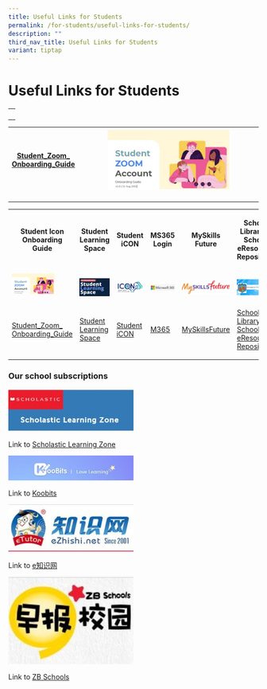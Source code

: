 ```yaml
---
title: Useful Links for Students
permalink: /for-students/useful-links-for-students/
description: ""
third_nav_title: Useful Links for Students
variant: tiptap
---
```

<h1><strong>Useful Links for Students</strong></h1>
<p></p>
<table style="minWidth: 25px">
<colgroup>
<col>
</colgroup>
<tbody>
<tr>
<th rowspan="1" colspan="1">
<p></p>
</th>
</tr>
</tbody>
</table>
<table style="minWidth: 50px">
<colgroup>
<col>
<col>
</colgroup>
<tbody>
<tr>
<th rowspan="1" colspan="1">
<p><a href="/files/Student_Zoom_Onboarding_Guide.pdf" rel="noopener noreferrer nofollow" target="_blank">Student_Zoom_<br>Onboarding_Guide</a>
</p>
</th>
<th rowspan="1" colspan="1">
<div class="isomer-image-wrapper">
<img style="width:70%" height="auto" width="100%" src="/images/Student%20Zoom.jpg">
</div>
</th>
</tr>
<tr>
<td rowspan="1" colspan="1">
<p></p>
</td>
<td rowspan="1" colspan="1">
<p></p>
</td>
</tr>
</tbody>
</table>
<table style="minWidth: 200px">
<colgroup>
<col>
<col>
<col>
<col>
<col>
<col>
<col>
<col>
</colgroup>
<tbody>
<tr>
<th rowspan="1" colspan="1">
<p>Student Icon Onboarding Guide</p>
</th>
<th rowspan="1" colspan="1">
<p>Student Learning Space</p>
</th>
<th rowspan="1" colspan="1">
<p>Student iCON</p>
</th>
<th rowspan="1" colspan="1">
<p>MS365 Login</p>
</th>
<th rowspan="1" colspan="1">
<p>MySkills Future</p>
</th>
<th rowspan="1" colspan="1">
<p>School Library &amp; School eResource Repository</p>
</th>
<th rowspan="1" colspan="1">
<p>Our school subscriptions</p>
</th>
<th rowspan="1" colspan="1">
<p>My Digital Skills Standard</p>
</th>
</tr>
<tr>
<td rowspan="1" colspan="1">
<div class="isomer-image-wrapper">
<img style="width:70%" height="auto" width="100%" src="/images/Student%20Zoom.jpg">
</div>
</td>
<td rowspan="1" colspan="1">
<p></p>
<div class="isomer-image-wrapper">
<img style="width: 100%" height="auto" width="100%" alt="" src="/images/SLS.jpg">
</div>
</td>
<td rowspan="1" colspan="1">
<p></p>
<div class="isomer-image-wrapper">
<img style="width: 100%" height="auto" width="100%" alt="" src="/images/STudent ICON.jpg">
</div>
</td>
<td rowspan="1" colspan="1">
<p></p>
<div class="isomer-image-wrapper">
<img style="width: 100%" height="auto" width="100%" alt="" src="/images/M365.jpg">
</div>
</td>
<td rowspan="1" colspan="1">
<p></p>
<div class="isomer-image-wrapper">
<img style="width: 100%" height="auto" width="100%" alt="" src="/images/Myskillsfuture.png">
</div>
</td>
<td rowspan="1" colspan="1">
<p></p>
<div class="isomer-image-wrapper">
<img style="width: 100%" height="auto" width="100%" alt="" src="/images/school library logo.JPG">
</div>
</td>
<td rowspan="1" colspan="1">
<p></p>
<div class="isomer-image-wrapper">
<img style="width: 100%" height="auto" width="100%" alt="" src="/images/Koobits.jpg">
</div>
</td>
<td rowspan="1" colspan="1">
<p></p>
<div class="isomer-image-wrapper">
<img style="width: 100%" height="auto" width="100%" alt="" src="/images/ICDL.jpg">
</div>
</td>
</tr>
<tr>
<td rowspan="1" colspan="1">
<p><a href="/files/Student_Zoom_Onboarding_Guide.pdf" rel="noopener noreferrer nofollow" target="_blank">Student_Zoom_<br>Onboarding_Guide</a>
</p>
</td>
<td rowspan="1" colspan="1">
<p><a href="/for-students/useful-links-for-students/student-learning-space-sls" rel="noopener noreferrer nofollow" target="_blank">Student Learning Space</a>
</p>
</td>
<td rowspan="1" colspan="1">
<p><a href="/for-students/useful-links-for-students/student-icon" rel="noopener noreferrer nofollow" target="_blank">Student iCON</a>
</p>
</td>
<td rowspan="1" colspan="1">
<p><a href="https://www.office.com/" rel="noopener noreferrer nofollow" target="_blank">M365</a>
</p>
</td>
<td rowspan="1" colspan="1">
<p><a href="https://go.gov.sg/exploreschools" rel="noopener noreferrer nofollow" target="_blank">MySkillsFuture</a>
</p>
</td>
<td rowspan="1" colspan="1">
<p><a href="https://schoolibrary.moe.edu.sg/woodgrovepri/cgi-bin/spydus.exe/MSGTRN/WPAC/HOME" rel="noopener noreferrer nofollow" target="_blank">School Library &amp; School eResource Repository</a>
</p>
</td>
<td rowspan="1" colspan="1">
<p><a href="https://member.koobits.com/" rel="noopener noreferrer nofollow" target="_blank">Koobits</a>
</p>
</td>
<td rowspan="1" colspan="1">
<p><a href="https://learn.icdlasia.org" rel="noopener noreferrer nofollow" target="_blank">ICDL Learn</a>
</p>
</td>
</tr>
</tbody>
</table>
<h3>Our school subscriptions</h3>
<div class="isomer-image-wrapper">
<img style="width:50%" height="auto" width="100%" src="/images/Scholistic%20Lg%20Zone.jpg">
</div>
<p>Link to <a href="https://slz02.scholasticlearningzone.com/resources/dp-int/dist/#/login3/SGP2V8W" rel="noopener noreferrer nofollow" target="_blank">Scholastic Learning Zone</a>
</p>
<div class="isomer-image-wrapper">
<img style="width:50%" height="auto" width="100%" src="/images/Koobits.jpg">
</div>
<p>Link to <a href="https://member.koobits.com/" rel="noopener noreferrer nofollow" target="_blank">Koobits</a>
</p>
<div class="isomer-image-wrapper">
<img style="width:50%" height="auto" width="100%" src="/images/eZhishi.jpg">
</div>
<p>Link to <a href="https://www.ezhishi.net/Contents/" rel="noopener noreferrer nofollow" target="_blank">e知识网</a>
</p>
<div class="isomer-image-wrapper">
<img style="width:50%" height="auto" width="100%" src="/images/Zhaobao.jpg">
</div>
<p>Link to <a href="https://www.zbschools.sg/" rel="noopener noreferrer nofollow" target="_blank">ZB Schools</a>
</p>